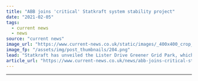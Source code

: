 ```yaml
---
title: "ABB joins 'critical' Statkraft system stability project"
date: "2021-02-05"
tags: 
  - current news
  - news
source: "current news"
image_url: "https://www.current-news.co.uk/static/images/_400x400_crop_center-center/Lister-Drive-Artists-Impression-image-Statkraft.png"
image_fp: "/assets/img/post_thumbnails/204.png"
lead: "​Statkraft has unveiled the Lister Drive Greener Grid Park, which is to provide system stability as part of a contract with National Grid ESO."
article_url: "https://www.current-news.co.uk/news/abb-joins-critical-statkraft-system-stability-project?utm_source=rss-feeds&utm_medium=rss&utm_campaign=rss"
---
```


---
